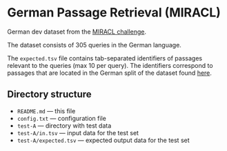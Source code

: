 German Passage Retrieval (MIRACL)
=====================================

German dev dataset from the [MIRACL challenge](https://project-miracl.github.io).

The dataset consists of 305 queries in the German language. 

The `expected.tsv` file contains tab-separated identifiers of passages relevant to the queries (max 10 per query). The identifiers correspond to passages that are located in the German split of the dataset found [here](https://huggingface.co/datasets/miracl/miracl-corpus).

Directory structure
-------------------

* `README.md` — this file
* `config.txt` — configuration file
* `test-A` — directory with test data
* `test-A/in.tsv` — input data for the test set
* `test-A/expected.tsv` — expected output data for the test set